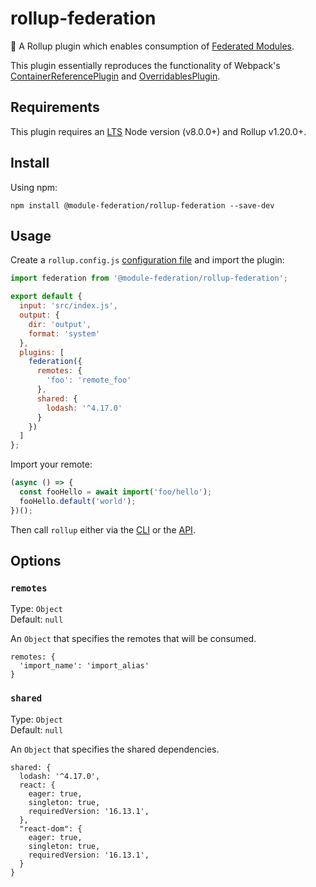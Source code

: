 # rollup-federation

🍣 A Rollup plugin which enables consumption of [Federated Modules](https://webpack.js.org/concepts/module-federation/).

This plugin essentially reproduces the functionality of Webpack's [ContainerReferencePlugin](https://webpack.js.org/concepts/module-federation/#containerreferenceplugin-low-level) and [OverridablesPlugin](https://webpack.js.org/concepts/module-federation/#overridablesplugin-low-level).

## Requirements

This plugin requires an [LTS](https://github.com/nodejs/Release) Node version (v8.0.0+) and Rollup v1.20.0+.

## Install

Using npm:

```console
npm install @module-federation/rollup-federation --save-dev
```

## Usage

Create a `rollup.config.js` [configuration file](https://www.rollupjs.org/guide/en/#configuration-files) and import the plugin:

```js
import federation from '@module-federation/rollup-federation';

export default {
  input: 'src/index.js',
  output: {
    dir: 'output',
    format: 'system'
  },
  plugins: [
    federation({
      remotes: {
        'foo': 'remote_foo'
      },
      shared: {
        lodash: '^4.17.0'
      }
    })
  ]
};
```

Import your remote:

```js
(async () => {
  const fooHello = await import('foo/hello');
  fooHello.default('world');
})();
```

Then call `rollup` either via the [CLI](https://www.rollupjs.org/guide/en/#command-line-reference) or the [API](https://www.rollupjs.org/guide/en/#javascript-api).

## Options

### `remotes`

Type: `Object`<br>
Default: `null`

An `Object` that specifies the remotes that will be consumed.

```
remotes: {
  'import_name': 'import_alias'
}
```

### `shared`

Type: `Object`<br>
Default: `null`

An `Object` that specifies the shared dependencies.

```
shared: {
  lodash: '^4.17.0',
  react: {
    eager: true,
    singleton: true,
    requiredVersion: '16.13.1',
  },
  "react-dom": {
    eager: true,
    singleton: true,
    requiredVersion: '16.13.1',
  }
}
```
